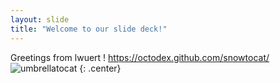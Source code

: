 ```yaml
---
layout: slide
title: "Welcome to our slide deck!"
---
```


Greetings from lwuert !
https://octodex.github.com/snowtocat/
![umbrellatocat](https://octodex.github.com/umbrellatocat.png)
{: .center}
